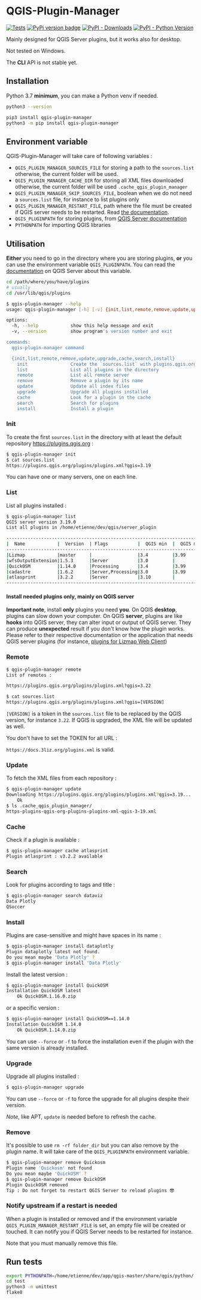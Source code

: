 # QGIS-Plugin-Manager

[![Tests](https://github.com/3liz/qgis-plugin-manager/actions/workflows/release.yml/badge.svg)](https://github.com/3liz/qgis-plugin-manager/actions/workflows/release.yml)
[![PyPi version badge](https://badgen.net/pypi/v/qgis-plugin-manager)](https://pypi.org/project/qgis-plugin-manager/)
[![PyPI - Downloads](https://img.shields.io/pypi/dm/qgis-plugin-manager)](https://pypi.org/project/qgis-plugin-manager/)
[![PyPI - Python Version](https://img.shields.io/pypi/pyversions/qgis-plugin-manager)](https://pypi.org/project/qgis-plugin-manager/)

Mainly designed for QGIS Server plugins, but it works also for desktop.

Not tested on Windows.

The **CLI** API is not stable yet.

## Installation

Python 3.7 **minimum**, you can make a Python venv if needed.
```bash
python3 --version
```

```bash
pip3 install qgis-plugin-manager
python3 -m pip install qgis-plugin-manager
```

## Environment variable

QGIS-Plugin-Manager will take care of following variables :

* `QGIS_PLUGIN_MANAGER_SOURCES_FILE` for storing a path to the `sources.list` otherwise, the current folder will be used.
* `QGIS_PLUGIN_MANAGER_CACHE_DIR` for storing all XML files downloaded otherwise, the current folder will be used `.cache_qgis_plugin_manager`
* `QGIS_PLUGIN_MANAGER_SKIP_SOURCES_FILE`, boolean when we do not need a `sources.list` file, for instance to list plugins only
* `QGIS_PLUGIN_MANAGER_RESTART_FILE`, path where the file must be created if QGIS server needs to be restarted.
  Read [the documentation](README.md#notify-upstream-if-a-restart-is-needed).
* `QGIS_PLUGINPATH` for storing plugins, from [QGIS Server documentation](https://docs.qgis.org/latest/en/docs/server_manual/config.html#environment-variables)
* `PYTHONPATH` for importing QGIS libraries

## Utilisation

**Either** you need to go in the directory where you are storing plugins, **or** you can use the environment variable `QGIS_PLUGINPATH`.
You can read the [documentation](https://docs.qgis.org/3.22/en/docs/server_manual/config.html#environment-variables)
on QGIS Server about this variable.

```bash
cd /path/where/you/have/plugins
# usually
cd /usr/lib/qgis/plugins
```

```bash
$ qgis-plugin-manager --help
usage: qgis-plugin-manager [-h] [-v] {init,list,remote,remove,update,upgrade,cache,search,install} ...

options:
  -h, --help            show this help message and exit
  -v, --version         show program's version number and exit

commands:
  qgis-plugin-manager command

  {init,list,remote,remove,update,upgrade,cache,search,install}
    init                Create the `sources.list` with plugins.qgis.org as remote
    list                List all plugins in the directory
    remote              List all remote server
    remove              Remove a plugin by its name
    update              Update all index files
    upgrade             Upgrade all plugins installed
    cache               Look for a plugin in the cache
    search              Search for plugins
    install             Install a plugin
```

### Init

To create the first `sources.list` in the directory with at least the default repository https://plugins.qgis.org :
```bash
$ qgis-plugin-manager init
$ cat sources.list 
https://plugins.qgis.org/plugins/plugins.xml?qgis=3.19
```

You can have one or many servers, one on each line.

### List

List all plugins installed :

```bash
$ qgis-plugin-manager list
QGIS server version 3.19.0
List all plugins in /home/etienne/dev/qgis/server_plugin

------------------------------------------------------------------------------------------------------------------------------------
|  Name            |  Version  | Flags           |  QGIS min  |  QGIS max  |  Author         | Folder owner     | Action ⚠         |
------------------------------------------------------------------------------------------------------------------------------------
|Lizmap            |master     |                 |3.4         |3.99        |3Liz             | root : 0o755     | Unkown version   |
|wfsOutputExtension|1.5.3      |Server           |3.0         |            |3Liz             | etienne : 0o755  |                  |
|QuickOSM          |1.14.0     |Processing       |3.4         |3.99        |Etienne Trimaille| etienne : 0o755  | Upgrade to 1.16.0|
|cadastre          |1.6.2      |Server,Processing|3.0         |3.99        |3liz             | www-data : 0o755 |                  |
|atlasprint        |3.2.2      |Server           |3.10        |            |3Liz             | www-data : 0o755 |                  |
------------------------------------------------------------------------------------------------------------------
```

#### Install needed plugins only, mainly on QGIS server

**Important note**, install **only** plugins you need **you**. On QGIS **desktop**, plugins can slow down your computer.
On QGIS **server**, plugins are like **hooks** into QGIS server, they can alter input or output of QGIS server.
They can produce **unexpected** result if you don't know how the plugin works. Please refer to their respective documentation
or the application that needs QGIS server plugins (for instance,
[plugins for Lizmap Web Client](https://docs.lizmap.com/current/en/install/pre_requirements.html#qgis-server-plugins))

### Remote

```bash
$ qgis-plugin-manager remote
List of remotes :

https://plugins.qgis.org/plugins/plugins.xml?qgis=3.22

$ cat sources.list 
https://plugins.qgis.org/plugins/plugins.xml?qgis=[VERSION]
```

`[VERSION]` is a token in the `sources.list` file to be replaced by the QGIS version, for instance `3.22`.
If QGIS is upgraded, the XML file will be updated as well.

You don't have to set the TOKEN for all URL : 

`https://docs.3liz.org/plugins.xml` is valid.

### Update

To fetch the XML files from each repository :

```bash
$ qgis-plugin-manager update
Downloading https://plugins.qgis.org/plugins/plugins.xml?qgis=3.19...
	Ok
$ ls .cache_qgis_plugin_manager/
https-plugins-qgis-org-plugins-plugins-xml-qgis-3-19.xml
```

### Cache

Check if a plugin is available :

```bash
$ qgis-plugin-manager cache atlasprint
Plugin atlasprint : v3.2.2 available
```

### Search

Look for plugins according to tags and title :

```bash
$ qgis-plugin-manager search dataviz
Data Plotly
QSoccer
```

### Install

Plugins are case-sensitive and might have spaces in its name :
```bash
$ qgis-plugin-manager install dataplotly
Plugin dataplotly latest not found.
Do you mean maybe 'Data Plotly' ?
$ qgis-plugin-manager install 'Data Plotly'
```

Install the latest version :
```bash
$ qgis-plugin-manager install QuickOSM
Installation QuickOSM latest
	Ok QuickOSM.1.16.0.zip
```

or a specific version :

```bash
$ qgis-plugin-manager install QuickOSM==1.14.0
Installation QuickOSM 1.14.0
	Ok QuickOSM.1.14.0.zip
```

You can use `--force` or `-f` to force the installation even if the plugin with the same version is already installed.

### Upgrade

Upgrade all plugins installed :

```bash
$ qgis-plugin-manager upgrade
```

You can use `--force` or `-f` to force the upgrade for all plugins despite their version.

*Note*, like APT, `update` is needed before to refresh the cache.

### Remove

It's possible to use `rm -rf folder_dir` but you can also remove by the plugin name.
It will take care of the `QGIS_PLUGINPATH` environment variable.

```bash
$ qgis-plugin-manager remove Quickosm
Plugin name 'Quickosm' not found
Do you mean maybe 'QuickOSM' ?
$ qgis-plugin-manager remove QuickOSM
Plugin QuickOSM removed
Tip : Do not forget to restart QGIS Server to reload plugins 😎
```

### Notify upstream if a restart is needed

When a plugin is installed or removed and if the environment variable `QGIS_PLUGIN_MANAGER_RESTART_FILE` is set,
an empty file will be created or touched. It can notify you if QGIS Server needs to be restarted for instance.

Note that you must manually remove this file.

## Run tests

```bash
export PYTHONPATH=/home/etienne/dev/app/qgis-master/share/qgis/python/:/usr/lib/python3/dist-packages/
cd test
python3 -m unittest
flake8
```
